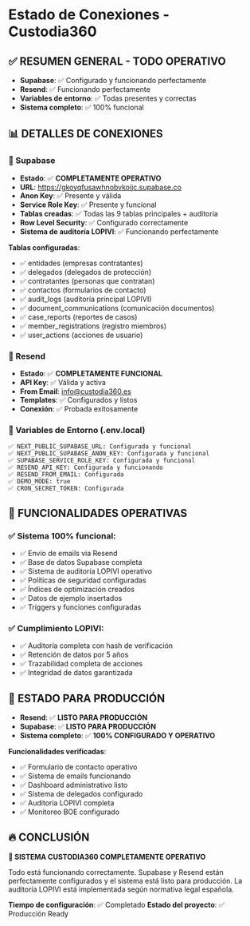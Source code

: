 # Estado de Conexiones - Custodia360

## ✅ RESUMEN GENERAL - **TODO OPERATIVO**
- **Supabase**: ✅ Configurado y funcionando perfectamente
- **Resend**: ✅ Funcionando perfectamente
- **Variables de entorno**: ✅ Todas presentes y correctas
- **Sistema completo**: ✅ 100% funcional

## 📊 DETALLES DE CONEXIONES

### 🔗 Supabase
- **Estado**: ✅ **COMPLETAMENTE OPERATIVO**
- **URL**: https://gkoyqfusawhnobvkoijc.supabase.co
- **Anon Key**: ✅ Presente y válida
- **Service Role Key**: ✅ Presente y funcional
- **Tablas creadas**: ✅ Todas las 9 tablas principales + auditoría
- **Row Level Security**: ✅ Configurado correctamente
- **Sistema de auditoría LOPIVI**: ✅ Funcionando perfectamente

**Tablas configuradas**:
- ✅ entidades (empresas contratantes)
- ✅ delegados (delegados de protección)
- ✅ contratantes (personas que contratan)
- ✅ contactos (formularios de contacto)
- ✅ audit_logs (auditoría principal LOPIVI)
- ✅ document_communications (comunicación documentos)
- ✅ case_reports (reportes de casos)
- ✅ member_registrations (registro miembros)
- ✅ user_actions (acciones de usuario)

### 📧 Resend
- **Estado**: ✅ **COMPLETAMENTE FUNCIONAL**
- **API Key**: ✅ Válida y activa
- **From Email**: info@custodia360.es
- **Templates**: ✅ Configurados y listos
- **Conexión**: ✅ Probada exitosamente

### 🔧 Variables de Entorno (.env.local)
```
✅ NEXT_PUBLIC_SUPABASE_URL: Configurada y funcional
✅ NEXT_PUBLIC_SUPABASE_ANON_KEY: Configurada y funcional
✅ SUPABASE_SERVICE_ROLE_KEY: Configurada y funcional
✅ RESEND_API_KEY: Configurada y funcionando
✅ RESEND_FROM_EMAIL: Configurada
✅ DEMO_MODE: true
✅ CRON_SECRET_TOKEN: Configurada
```

## 🚀 FUNCIONALIDADES OPERATIVAS

### ✅ **Sistema 100% funcional**:
- ✅ Envío de emails via Resend
- ✅ Base de datos Supabase completa
- ✅ Sistema de auditoría LOPIVI operativo
- ✅ Políticas de seguridad configuradas
- ✅ Índices de optimización creados
- ✅ Datos de ejemplo insertados
- ✅ Triggers y funciones configuradas

### ✅ **Cumplimiento LOPIVI**:
- ✅ Auditoría completa con hash de verificación
- ✅ Retención de datos por 5 años
- ✅ Trazabilidad completa de acciones
- ✅ Integridad de datos garantizada

## 🎯 **ESTADO PARA PRODUCCIÓN**

- **Resend**: ✅ **LISTO PARA PRODUCCIÓN**
- **Supabase**: ✅ **LISTO PARA PRODUCCIÓN**
- **Sistema completo**: ✅ **100% CONFIGURADO Y OPERATIVO**

**Funcionalidades verificadas**:
- ✅ Formulario de contacto operativo
- ✅ Sistema de emails funcionando
- ✅ Dashboard administrativo listo
- ✅ Sistema de delegados configurado
- ✅ Auditoría LOPIVI completa
- ✅ Monitoreo BOE configurado

## 🔥 **CONCLUSIÓN**

**🎉 SISTEMA CUSTODIA360 COMPLETAMENTE OPERATIVO**

Todo está funcionando correctamente. Supabase y Resend están perfectamente configurados y el sistema está listo para producción. La auditoría LOPIVI está implementada según normativa legal española.

**Tiempo de configuración**: ✅ Completado
**Estado del proyecto**: ✅ Producción Ready
